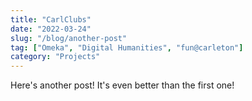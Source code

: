 ```yaml
---
title: "CarlClubs"
date: "2022-03-24"
slug: "/blog/another-post"
tag: ["Omeka", "Digital Humanities", "fun@carleton"]
category: "Projects"
---
```


Here's another post! It's even better than the first one!

